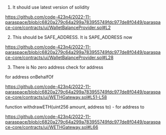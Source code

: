 1. It should use latest version of solidity 

https://github.com/code-423n4/2022-11-paraspace/blob/c6820a279c64a299a783955749fdc977de8f0449/paraspace-core/contracts/ui/WalletBalanceProvider.sol#L2

2. This should be SAFE_ADDRESS. It is SAPE_ADDRESS now

https://github.com/code-423n4/2022-11-paraspace/blob/c6820a279c64a299a783955749fdc977de8f0449/paraspace-core/contracts/ui/WalletBalanceProvider.sol#L28

3. There is No zero address check for address

for address onBehalfOf

https://github.com/code-423n4/2022-11-paraspace/blob/c6820a279c64a299a783955749fdc977de8f0449/paraspace-core/contracts/ui/WETHGateway.sol#L51-L58


function withdrawETH(uint256 amount, address to) - for address to

https://github.com/code-423n4/2022-11-paraspace/blob/c6820a279c64a299a783955749fdc977de8f0449/paraspace-core/contracts/ui/WETHGateway.sol#L66

